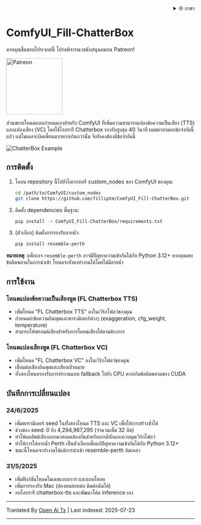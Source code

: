 <div align="right">
  <details>
    <summary >🌐 ภาษา</summary>
    <div>
      <div align="center">
        <a href="https://openaitx.github.io/view.html?user=filliptm&project=ComfyUI_Fill-ChatterBox&lang=en">English</a>
        | <a href="https://openaitx.github.io/view.html?user=filliptm&project=ComfyUI_Fill-ChatterBox&lang=zh-CN">简体中文</a>
        | <a href="https://openaitx.github.io/view.html?user=filliptm&project=ComfyUI_Fill-ChatterBox&lang=zh-TW">繁體中文</a>
        | <a href="https://openaitx.github.io/view.html?user=filliptm&project=ComfyUI_Fill-ChatterBox&lang=ja">日本語</a>
        | <a href="https://openaitx.github.io/view.html?user=filliptm&project=ComfyUI_Fill-ChatterBox&lang=ko">한국어</a>
        | <a href="https://openaitx.github.io/view.html?user=filliptm&project=ComfyUI_Fill-ChatterBox&lang=hi">हिन्दी</a>
        | <a href="https://openaitx.github.io/view.html?user=filliptm&project=ComfyUI_Fill-ChatterBox&lang=th">ไทย</a>
        | <a href="https://openaitx.github.io/view.html?user=filliptm&project=ComfyUI_Fill-ChatterBox&lang=fr">Français</a>
        | <a href="https://openaitx.github.io/view.html?user=filliptm&project=ComfyUI_Fill-ChatterBox&lang=de">Deutsch</a>
        | <a href="https://openaitx.github.io/view.html?user=filliptm&project=ComfyUI_Fill-ChatterBox&lang=es">Español</a>
        | <a href="https://openaitx.github.io/view.html?user=filliptm&project=ComfyUI_Fill-ChatterBox&lang=it">Italiano</a>
        | <a href="https://openaitx.github.io/view.html?user=filliptm&project=ComfyUI_Fill-ChatterBox&lang=ru">Русский</a>
        | <a href="https://openaitx.github.io/view.html?user=filliptm&project=ComfyUI_Fill-ChatterBox&lang=pt">Português</a>
        | <a href="https://openaitx.github.io/view.html?user=filliptm&project=ComfyUI_Fill-ChatterBox&lang=nl">Nederlands</a>
        | <a href="https://openaitx.github.io/view.html?user=filliptm&project=ComfyUI_Fill-ChatterBox&lang=pl">Polski</a>
        | <a href="https://openaitx.github.io/view.html?user=filliptm&project=ComfyUI_Fill-ChatterBox&lang=ar">العربية</a>
        | <a href="https://openaitx.github.io/view.html?user=filliptm&project=ComfyUI_Fill-ChatterBox&lang=fa">فارسی</a>
        | <a href="https://openaitx.github.io/view.html?user=filliptm&project=ComfyUI_Fill-ChatterBox&lang=tr">Türkçe</a>
        | <a href="https://openaitx.github.io/view.html?user=filliptm&project=ComfyUI_Fill-ChatterBox&lang=vi">Tiếng Việt</a>
        | <a href="https://openaitx.github.io/view.html?user=filliptm&project=ComfyUI_Fill-ChatterBox&lang=id">Bahasa Indonesia</a>
      </div>
    </div>
  </details>
</div>

# ComfyUI_Fill-ChatterBox

หากคุณชื่นชอบโปรเจกต์นี้ โปรดพิจารณาสนับสนุนผมบน Patreon!
<p align="left">
  <a href="https://www.patreon.com/c/Machinedelusions">
    <img src="https://raw.githubusercontent.com/filliptm/ComfyUI_Fill-ChatterBox/main/assets/Patreon.png" width="150px" alt="Patreon">
  </a>
</p>

ส่วนขยายโหนดแบบกำหนดเองสำหรับ ComfyUI ที่เพิ่มความสามารถแปลงข้อความเป็นเสียง (TTS) และแปลงเสียง (VC) โดยใช้ไลบรารี Chatterbox
รองรับสูงสุด 40 วินาที ผมพยายามลบข้อจำกัดนี้แล้ว แต่โมเดลจะผิดเพี้ยนมากหากเกินกว่านั้น จึงยังคงต้องมีข้อจำกัดนี้

![ChatterBox Example](https://raw.githubusercontent.com/filliptm/ComfyUI_Fill-ChatterBox/main/web/image.png)

## การติดตั้ง

1. โคลน repository นี้ไปยังไดเรกทอรี custom_nodes ของ ComfyUI ของคุณ:

   ```bash
   cd /path/to/ComfyUI/custom_nodes
   git clone https://github.com/filliptm/ComfyUI_Fill-ChatterBox.git
   ```
2. ติดตั้ง dependencies พื้นฐาน:

   ```bash
   pip install -r ComfyUI_Fill-ChatterBox/requirements.txt
   ```
3. (ตัวเลือก) ติดตั้งการรองรับลายน้ำ:

   ```bash
   pip install resemble-perth
   ```
**หมายเหตุ**: แพ็กเกจ `resemble-perth` อาจมีปัญหาความเข้ากันได้กับ Python 3.12+ หากคุณพบข้อผิดพลาดในการนำเข้า โหนดจะยังคงทำงานได้โดยไม่มีลายน้ำ


## การใช้งาน

### โหนดแปลงข้อความเป็นเสียงพูด (FL Chatterbox TTS)
- เพิ่มโหนด "FL Chatterbox TTS" ลงในเวิร์กโฟลว์ของคุณ
- กำหนดค่าข้อความอินพุตและพารามิเตอร์ต่างๆ (exaggeration, cfg_weight, temperature)
- สามารถให้พรอมต์เสียงสำหรับการโคลนเสียงได้ตามต้องการ

### โหนดแปลงเสียงพูด (FL Chatterbox VC)
- เพิ่มโหนด "FL Chatterbox VC" ลงในเวิร์กโฟลว์ของคุณ
- เชื่อมต่อเสียงอินพุตและเสียงเป้าหมาย
- ทั้งสองโหนดรองรับการทำงานแบบ fallback ไปยัง CPU หากเกิดข้อผิดพลาดของ CUDA

## บันทึกการเปลี่ยนแปลง

### 24/6/2025
- เพิ่มพารามิเตอร์ seed ในทั้งสองโหนด TTS และ VC เพื่อให้การสร้างซ้ำได้
- ช่วงของ seed: 0 ถึง 4,294,967,295 (จำนวนเต็ม 32 บิต)
- ทำให้ผลลัพธ์เสียงออกมาสอดคล้องกันสำหรับการดีบักและควบคุมเวิร์กโฟลว์
- ทำให้การใส่ลายน้ำ Perth เป็นตัวเลือกเพื่อแก้ปัญหาความเข้ากันได้กับ Python 3.12+
- ขณะนี้โหนดจะทำงานได้แม้การนำเข้า resemble-perth ล้มเหลว

### 31/5/2025
- เพิ่มฟังก์ชันโหลดโมเดลแบบถาวร และแถบโหลด
- เพิ่มการรองรับ Mac (ต้องทดสอบต่อ ติดต่อฉันได้)
- ลบไลบรารี chatterbox-tts และพัฒนาโค้ด inference เอง



---

Tranlated By [Open Ai Tx](https://github.com/OpenAiTx/OpenAiTx) | Last indexed: 2025-07-23

---